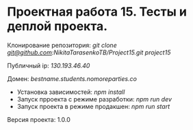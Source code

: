 # Проектная работа 15. Тесты и деплой проекта.

Клонирование репозитория: *git clone git@github.com:NikitaTarasenkoTB/Project15.git project15* 

Публичный ip: *130.193.46.40*

Домен: *bestname.students.nomoreparties.co*

+ Установка зависимостей: *npm install*
+ Запуск прроекта с режиме разработки: *npm run dev*
+ Запуск проекта в режиме продакшен: *npm run start*

Версия проекта: 1.0.0
